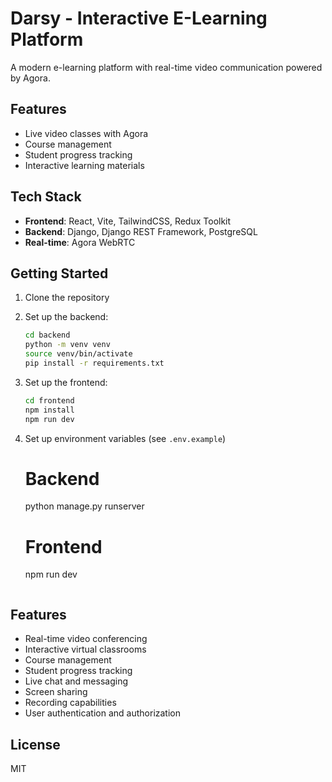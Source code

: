 # Darsy - Interactive E-Learning Platform

A modern e-learning platform with real-time video communication powered by Agora.

## Features

- Live video classes with Agora
- Course management
- Student progress tracking
- Interactive learning materials

## Tech Stack

- **Frontend**: React, Vite, TailwindCSS, Redux Toolkit
- **Backend**: Django, Django REST Framework, PostgreSQL
- **Real-time**: Agora WebRTC

## Getting Started

1. Clone the repository
2. Set up the backend:
   ```bash
   cd backend
   python -m venv venv
   source venv/bin/activate
   pip install -r requirements.txt
   ```

3. Set up the frontend:
   ```bash
   cd frontend
   npm install
   npm run dev
   ```

4. Set up environment variables (see `.env.example`)
   # Backend
   python manage.py runserver

   # Frontend
   npm run dev
   ```

## Features

- Real-time video conferencing
- Interactive virtual classrooms
- Course management
- Student progress tracking
- Live chat and messaging
- Screen sharing
- Recording capabilities
- User authentication and authorization

## License

MIT

